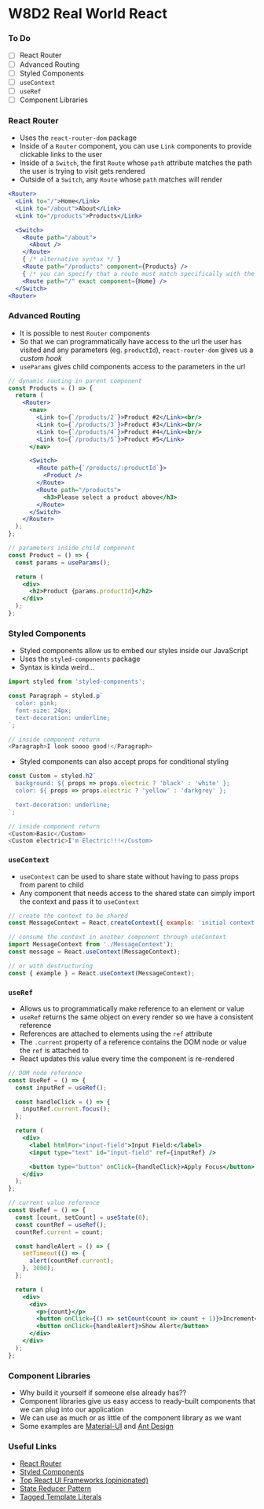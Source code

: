 # W8D2 Real World React

### To Do
- [ ] React Router
- [ ] Advanced Routing
- [ ] Styled Components
- [ ] `useContext`
- [ ] `useRef`
- [ ] Component Libraries

### React Router
* Uses the `react-router-dom` package
* Inside of a `Router` component, you can use `Link` components to provide clickable links to the user
* Inside of a `Switch`, the first `Route` whose `path` attribute matches the path the user is trying to visit gets rendered
* Outside of a `Switch`, any `Route` whose `path` matches will render

```jsx
<Router>
  <Link to="/">Home</Link>
  <Link to="/about">About</Link>
  <Link to="/products">Products</Link>

  <Switch>
    <Route path="/about">
      <About />
    </Route>
    { /* alternative syntax */ }
    <Route path="/products" component={Products} />
    { /* you can specify that a route must match specifically with the exact attribute */ }
    <Route path="/" exact component={Home} />
  </Switch>
<Router>
```

### Advanced Routing
* It is possible to nest `Router` components
* So that we can programmatically have access to the url the user has visited and any parameters (eg. `productId`), `react-router-dom` gives us a _custom hook_
* `useParams` gives child components access to the parameters in the url

```jsx
// dynamic routing in parent component
const Products = () => {
  return (
    <Router>
      <nav>
        <Link to={`/products/2`}>Product #2</Link><br/>
        <Link to={`/products/3`}>Product #3</Link><br/>
        <Link to={`/products/4`}>Product #4</Link><br/>
        <Link to={`/products/5`}>Product #5</Link>
      </nav>

      <Switch>
        <Route path={`/products/:productId`}>
          <Product />
        </Route>
        <Route path="/products">
          <h3>Please select a product above</h3>
        </Route>
      </Switch>
    </Router>
  );
};
```

```jsx
// parameters inside child component
const Product = () => {
  const params = useParams();

  return (
    <div>
      <h2>Product {params.productId}</h2>
    </div>
  );
};
```

### Styled Components
* Styled components allow us to embed our styles inside our JavaScript
* Uses the `styled-components` package
* Syntax is kinda weird...

```js
import styled from 'styled-components';

const Paragraph = styled.p`
  color: pink;
  font-size: 24px;
  text-decoration: underline;
`;

// inside component return
<Paragraph>I look soooo good!</Paragraph>
```

* Styled components can also accept props for conditional styling

```js
const Custom = styled.h2`
  background: ${ props => props.electric ? 'black' : 'white' };
  color: ${ props => props.electric ? 'yellow' : 'darkgrey' };

  text-decoration: underline;
`;

// inside component return
<Custom>Basic</Custom>
<Custom electric>I'm Electric!!!</Custom>
```

### `useContext`
* `useContext` can be used to share state without having to pass props from parent to child
* Any component that needs access to the shared state can simply import the context and pass it to `useContext`

```js
// create the context to be shared
const MessageContext = React.createContext({ example: 'initial context' });

// consume the context in another component through useContext
import MessageContext from './MessageContext');
const message = React.useContext(MessageContext);

// or with destructuring
const { example } = React.useContext(MessageContext);
```

### `useRef`
* Allows us to programmatically make reference to an element or value
* `useRef` returns the same object on every render so we have a consistent reference
* References are attached to elements using the `ref` attribute
* The `.current` property of a reference contains the DOM node or value the `ref` is attached to
* React updates this value every time the component is re-rendered

```jsx
// DOM node reference
const UseRef = () => {
  const inputRef = useRef();

  const handleClick = () => {
    inputRef.current.focus();
  };

  return (
    <div>
      <label htmlFor="input-field">Input Field:</label>
      <input type="text" id="input-field" ref={inputRef} />

      <button type="button" onClick={handleClick}>Apply Focus</button>
    </div>
  );
};
```

```jsx
// current value reference
const UseRef = () => {
  const [count, setCount] = useState(0);
  const countRef = useRef();
  countRef.current = count;

  const handleAlert = () => {
    setTimeout(() => {
      alert(countRef.current);
    }, 3000);
  };

  return (
    <div>
      <div>
        <p>{count}</p>
        <button onClick={() => setCount(count => count + 1)}>Increment</button>
        <button onClick={handleAlert}>Show Alert</button>
      </div>
    </div>
  );
};
```

### Component Libraries
* Why build it yourself if someone else already has??
* Component libraries give us easy access to ready-built components that we can plug into our application
* We can use as much or as little of the component library as we want
* Some examples are [Material-UI](https://material-ui.com/) and [Ant Design](https://ant.design/) 

### Useful Links
* [React Router](https://reacttraining.com/react-router/web/guides/quick-start)
* [Styled Components](https://styled-components.com/docs/basics)
* [Top React UI Frameworks (opinionated)](https://www.codeinwp.com/blog/react-ui-component-libraries-frameworks/)
* [State Reducer Pattern](https://kentcdodds.com/blog/the-state-reducer-pattern-with-react-hooks)
* [Tagged Template Literals](https://codeburst.io/javascript-es6-tagged-template-literals-a45c26e54761)
